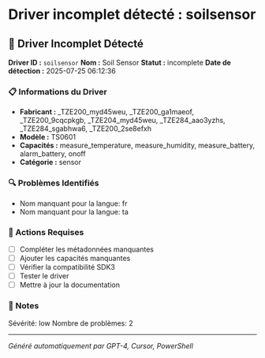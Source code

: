 # Driver incomplet détecté : soilsensor

## 🚨 Driver Incomplet Détecté

**Driver ID :** `soilsensor`
**Nom :** Soil Sensor
**Statut :** incomplete
**Date de détection :** 2025-07-25 06:12:36

### 📋 Informations du Driver
- **Fabricant :** _TZE200_myd45weu, _TZE200_ga1maeof, _TZE200_9cqcpkgb, _TZE204_myd45weu, _TZE284_aao3yzhs, _TZE284_sgabhwa6, _TZE200_2se8efxh
- **Modèle :** TS0601
- **Capacités :** measure_temperature, measure_humidity, measure_battery, alarm_battery, onoff
- **Catégorie :** sensor

### 🔍 Problèmes Identifiés
- Nom manquant pour la langue: fr
- Nom manquant pour la langue: ta

### 🎯 Actions Requises
- [ ] Compléter les métadonnées manquantes
- [ ] Ajouter les capacités manquantes
- [ ] Vérifier la compatibilité SDK3
- [ ] Tester le driver
- [ ] Mettre à jour la documentation

### 📝 Notes
Sévérité: low
Nombre de problèmes: 2

---
*Généré automatiquement par GPT-4, Cursor, PowerShell*

